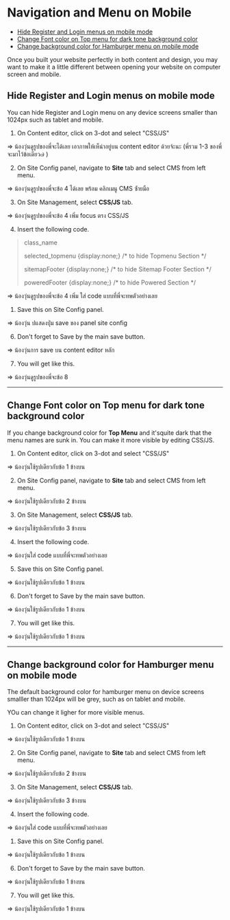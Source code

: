 # Navigation and Menu on Mobile

- [Hide Register and Login menus on mobile mode](#hide-register-and-login-menus-on-mobile-mode)
- [Change Font color on Top menu for dark tone background color](#change-font-color-on-top-menu-for-dark-tone-background-color)
- [Change background color for Hamburger menu on mobile mode](#change-background-color-for-hamburger-menu-on-mobile-mode)

Once you built your website perfectly in both content and design, you may want to make it a little different between opening your website on computer screen and mobile. 


## Hide Register and Login menus on mobile mode

You can hide Register and Login menu on any device screens smaller than 1024px such as tablet and mobile.

1. On Content editor, click on 3-dot and select "CSS/JS"
   
=> น้องวุ่นดูรูปของพี่จะได้เลย เอาภาพให้เห็น่าอยู่บน content editor ด้วยจ้ะนะ (พี่รวม 1-3 ของพี่จะมาไว้ข้อเดียว๗ )

2. On Site Config panel, navigate to **Site** tab and select CMS from left menu. 

=> น้องวุ่นดูรูปของพี่จะข้อ 4 ได้เลย พร้อม คลิกเมนู CMS ซ้่ายมือ

3. On Site Management, select **CSS/JS** tab. 

=> น้องวุ่นดูรูปของพี่จะข้อ 4 เพิ่ม focus ตรง CSS/JS

4. Insert the following code. 

    <style> 

    @media only screen and (max-width:1024px) { 
    .top_login  { display:none; }     

    /*class_name*/ 
    } 

    </style> 

    
> class_name
> 
> selected_topmenu {display:none;}  /*  to hide Topmenu Section  */ 
> 
> sitemapFooter {display:none;}   /*  to hide Sitemap Footer Section  */ 
> 
> poweredFooter {display:none;}  /*   to hide Powered Section */ 
    
=> น้องวุ่นดูรูปของพี่จะข้อ 4 เพิ่ม ใส่ code แบบที่พี่จะทพตัวอย่างเลย


1. Save this on Site Config panel.

=> น้องวุ่น ปแสดงปุ่ม save ของ panel site config

6. Don't forget to Save by the main save button.

=> น้องวุ่นการ save บน content editor หลัก

7. You will get like this.

=> น้องวุ่นดูรูปของพี่จะข้อ 8


------------------------------------------------------------------------------------------------


## Change Font color on Top menu for dark tone background color 

If you change background color for **Top Menu** and it'squite dark that the menu names are sunk in. You can make it more visible by editing CSS/JS.
 
1. On Content editor, click on 3-dot and select "CSS/JS"
   
=> น้องวุ่นใช้รูปเดียวกับข้อ 1 ข้างบน

2. On Site Config panel, navigate to **Site** tab and select CMS from left menu. 

=> น้องวุ่นใช้รูปเดียวกับข้อ 2 ข้างบน

3. On Site Management, select **CSS/JS** tab. 

=> น้องวุ่นใช้รูปเดียวกับข้อ 3 ข้างบน

4. Insert the following code. 

<style> 

nav#topmenu a { color: #a9a9a9 !important; } 

</style> 

=> น้องวุ่นใส่ code แบบที่พี่จะทพตัวอย่างเลย

5. Save this on Site Config panel.

=> น้องวุ่นใช้รูปเดียวกับข้อ 1 ข้างบน

6. Don't forget to Save by the main save button.

=> น้องวุ่นใช้รูปเดียวกับข้อ 1 ข้างบน

7. You will get like this.

=> น้องวุ่นใช้รูปเดียวกับข้อ 1 ข้างบน

 
------------------------------------------------------------------------------------------------


## Change background color for Hamburger menu on mobile mode

The default background color for hamburger menu on device screens smalller than 1024px will be grey, such as on tablet and mobile.

YOu can change it ligher for more visible menus.

1. On Content editor, click on 3-dot and select "CSS/JS"
   
=> น้องวุ่นใช้รูปเดียวกับข้อ 1 ข้างบน

2. On Site Config panel, navigate to **Site** tab and select CMS from left menu. 

=> น้องวุ่นใช้รูปเดียวกับข้อ 2 ข้างบน

3. On Site Management, select **CSS/JS** tab. 

=> น้องวุ่นใช้รูปเดียวกับข้อ 3 ข้างบน

4. Insert the following code. 



<style> 

@media only screen and (max-width:1024px) { 

.uk-navbar {background-color: #501a00; color: #fff;}  /* background Logo Section */ 

.uk-offcanvas-bar { background: #501a00;} 

html:not(.uk-touch) .uk-nav-offcanvas > li > a:hover { 

                background: #00000030; color: #ffffff; 

} 

} 

</style> 


=> น้องวุ่นใส่ code แบบที่พี่จะทพตัวอย่างเลย

1. Save this on Site Config panel.

=> น้องวุ่นใช้รูปเดียวกับข้อ 1 ข้างบน

6. Don't forget to Save by the main save button.

=> น้องวุ่นใช้รูปเดียวกับข้อ 1 ข้างบน

7. You will get like this.

=> น้องวุ่นใช้รูปเดียวกับข้อ 1 ข้างบน
 

 